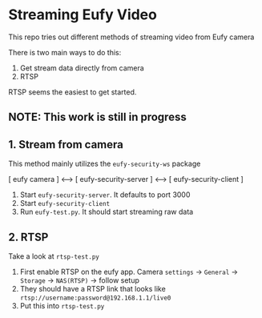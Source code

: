 # Streaming Eufy Video
This repo tries out different methods of streaming video from Eufy camera

There is two main ways to do this:
1. Get stream data directly from camera
2. RTSP

RTSP seems the easiest to get started.

## NOTE: This work is still in progress

## 1. Stream from camera
This method mainly utilizes the `eufy-security-ws` package

[ eufy camera ] <--> [ eufy-security-server ] <--> [ eufy-security-client ]

1. Start `eufy-security-server`. It defaults to port 3000
2. Start `eufy-security-client`
3. Run `eufy-test.py`. It should start streaming raw data


## 2. RTSP
Take a look at `rtsp-test.py`
1. First enable RTSP on the eufy app. Camera `settings` -> `General` -> `Storage` -> `NAS(RTSP)` -> follow setup
2. They should have a RTSP link that looks like `rtsp://username:password@192.168.1.1/live0`
3. Put this into `rtsp-test.py`
